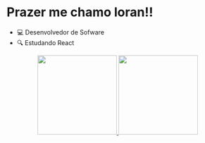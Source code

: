 # Prazer me chamo loran!!
- 💻 Desenvolvedor de Sofware
- 🔍 Estudando React
<div align="center">
  <a href="https://github.com/lorran10/Projeto-portifolio">
  <img height="180em" src="https://github-readme-stats.vercel.app/api?username=lorran10&show_icons=true&theme=dracula&include_all_commits=true&count_private=true"/>
  <img height="180em" src="https://github-readme-stats.vercel.app/api/top-langs/?username=lorran10&layout=compact&langs_count=7&theme=dracula"/>
</div>
